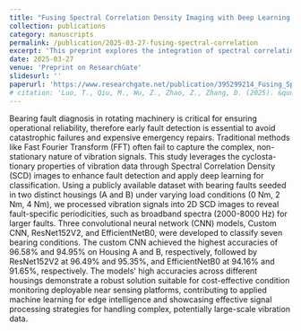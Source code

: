 ```yaml
---
title: "Fusing Spectral Correlation Density Imaging with Deep Learning for Intelligent Fault Diagnosis in Rotating Machinery"
collection: publications
category: manuscripts
permalink: /publication/2025-03-27-fusing-spectral-correlation
excerpt: 'This preprint explores the integration of spectral correlation density imaging with deep learning techniques to enhance intelligent fault diagnosis in rotating machinery, addressing challenges of low diagnostic accuracy in traditional methods.'
date: 2025-03-27
venue: 'Preprint on ResearchGate'
slidesurl: ''
paperurl: 'https://www.researchgate.net/publication/395299214_Fusing_Spectral_Correlation_Density_Imaging_with_Deep_Learning_for_Intelligent_Fault_Diagnosis_in_Rotating_Machinery'
# citation: 'Luo, T., Qiu, M., Wu, Z., Zhao, Z., Zhang, D. (2025). &quot;Fusing Spectral Correlation Density Imaging with Deep Learning for Intelligent Fault Diagnosis in Rotating Machinery.&quot; <i>Preprint on ResearchGate</i>.'
---
```


Bearing fault diagnosis in rotating machinery is critical for ensuring operational reliability, therefore early fault detection is essential to avoid catastrophic failures and expensive emergency repairs. Traditional methods like Fast Fourier Transform (FFT) often fail to capture the complex, non-stationary nature of vibration signals. This study leverages the cyclosta-tionary properties of vibration data through Spectral Correlation Density (SCD) images to enhance fault detection and apply deep learning for classification. Using a publicly available dataset with bearing faults seeded in two distinct housings (A and B) under varying load conditions (0 Nm, 2 Nm, 4 Nm), we processed vibration signals into 2D SCD images to reveal fault-specific periodicities, such as broadband spectra (2000-8000 Hz) for larger faults. Three convolutional neural network (CNN) models, Custom CNN, ResNet152V2, and EfficientNetB0, were developed to classify seven bearing conditions. The custom CNN achieved the highest accuracies of 96.58% and 94.95% on Housing A and B, respectively, followed by ResNet152V2 at 96.49% and 95.35%, and EfficientNetB0 at 94.16% and 91.65%, respectively. The models' high accuracies across different housings demonstrate a robust solution suitable for cost-effective condition monitoring deployable near sensing platforms, contributing to applied machine learning for edge intelligence and showcasing effective signal processing strategies for handling complex, potentially large-scale vibration data.
